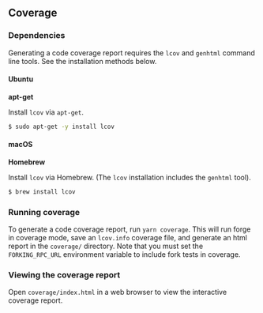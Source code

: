 ## Coverage

### Dependencies

Generating a code coverage report requires the `lcov` and `genhtml` command line tools. See the installation methods below.

#### Ubuntu

**apt-get**

Install `lcov` via `apt-get`.

```bash
$ sudo apt-get -y install lcov
```

#### macOS

**Homebrew**

Install `lcov` via Homebrew. (The `lcov` installation includes the `genhtml` tool).

```bash
$ brew install lcov
```

### Running coverage

To generate a code coverage report, run `yarn coverage`. This will run forge in coverage mode, save an `lcov.info` coverage file, and generate an html report in the `coverage/` directory. Note that you must set the `FORKING_RPC_URL` environment variable to include fork tests in coverage.

### Viewing the coverage report

Open `coverage/index.html` in a web browser to view the interactive coverage report.



